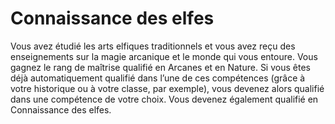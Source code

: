 # Connaissance des elfes

<p>Vous avez étudié les arts elfiques traditionnels et vous avez reçu des enseignements sur la magie arcanique et le monde qui vous entoure. Vous gagnez le rang de maîtrise qualifié en Arcanes et en Nature. Si vous êtes déjà automatiquement qualifié dans l’une de ces compétences (grâce à votre historique ou à votre classe, par exemple), vous devenez alors qualifié dans une compétence de votre choix. Vous devenez également qualifié en Connaissance des elfes.</p>